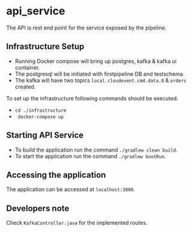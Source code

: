# api_service

The API is rest end point for the service exposed by the pipeline.

## Infrastructure Setup
- Running Docker compose will bring up postgres, kafka & kafka ui container.
- The postgresql will be initiated with firstpipeline DB and testschema.
- The kafka will have two topics `local.cloudevent.cmd.data.0` & `orders` created.

To set up the infrastructure following commands should be executed.
- ` cd ./infrastructure `
- ` docker-compose up`

## Starting API Service
- To build the application run the command `./gradlew clean build`.
- To start the application run the command `./gradlew bootRun`.

## Accessing the application
The application can be accessed at `localhost:3000`.

## Developers note
Check `KafkaController.java` for the implemented routes.
